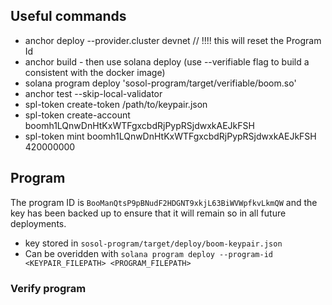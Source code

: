 ## Useful commands

- anchor deploy --provider.cluster devnet // !!!! this will reset the Program Id
- anchor build - then use solana deploy (use --verifiable flag to build a consistent with the docker image)
- solana program deploy 'sosol-program/target/verifiable/boom.so'
- anchor test --skip-local-validator
- spl-token create-token /path/to/keypair.json
- spl-token create-account boomh1LQnwDnHtKxWTFgxcbdRjPypRSjdwxkAEJkFSH
- spl-token mint boomh1LQnwDnHtKxWTFgxcbdRjPypRSjdwxkAEJkFSH 420000000

## Program

The program ID is `BooManQtsP9pBNudF2HDGNT9xkjL63BiWVWpfkvLkmQW` and the key has been backed up to ensure that it will remain so in all future deployments.

- key stored in `sosol-program/target/deploy/boom-keypair.json`
- Can be overidden with `solana program deploy --program-id <KEYPAIR_FILEPATH> <PROGRAM_FILEPATH>`

### Verify program 
